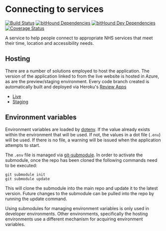 # Connecting to services

[![Build Status](https://travis-ci.org/nhsuk/connecting-to-services.svg?branch=master)](https://travis-ci.org/nhsuk/connecting-to-services)
[![bitHound Dependencies](https://www.bithound.io/github/nhsuk/connecting-to-services/badges/dependencies.svg)](https://www.bithound.io/github/nhsuk/connecting-to-services/master/dependencies/npm)
[![bitHound Dev Dependencies](https://www.bithound.io/github/nhsuk/connecting-to-services/badges/devDependencies.svg)](https://www.bithound.io/github/nhsuk/connecting-to-services/master/dependencies/npm)
[![Coverage Status](https://coveralls.io/repos/github/nhsuk/connecting-to-services/badge.svg?branch=master)](https://coveralls.io/github/nhsuk/connecting-to-services?branch=master)

A service to help people connect to appropriate NHS services that
meet their time, location and accessibility needs.

## Hosting

There are a number of solutions employed to host the application. The version of
the application linked to from the live website is hosted in Azure, as are the
preview/staging environment.
Every code branch created is automatically built and deployed via Heroku's
[Review Apps](https://devcenter.heroku.com/articles/github-integration-review-apps)

* [Live](http://connecting-to-services.azurewebsites.net/)
* [Staging](http://connecting-to-services-staging.azurewebsites.net/)

## Environment variables

Environment variables are loaded by
[dotenv](https://www.npmjs.com/package/dotenv). If the value already
exists within the environment that will be used. If not, the values in a dot
file (`.env`) will be used.
If there is no file, a warning will be issued when the application
attempts to start.

The `.env` file is managed via
[git-submodule](https://git-scm.com/docs/git-submodule). In order to activate
the submodule, once the repo has been cloned the following commands need
to be executed:

```
git submodule init
git submodule update
```

This will clone the submodule into the main repo and update it to the
latest version. Future changes to the submodule can be pulled into the repo
by running the update command.

Using submodules for managing environment variables is only used in developer
environments. Other environments, specifically the hosting environments use
a different mechanism for acquiring environment variables.
